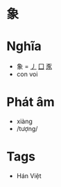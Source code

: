 # 象

# Nghĩa
* 象 = [丿](丿.md) [囗](囗.md) [豕](豕.md)
* con voi

# Phát âm
* xiàng
*  /tượng/

# Tags
* Hán Việt

<script>window.HANZI_FIELD='象';</script>
